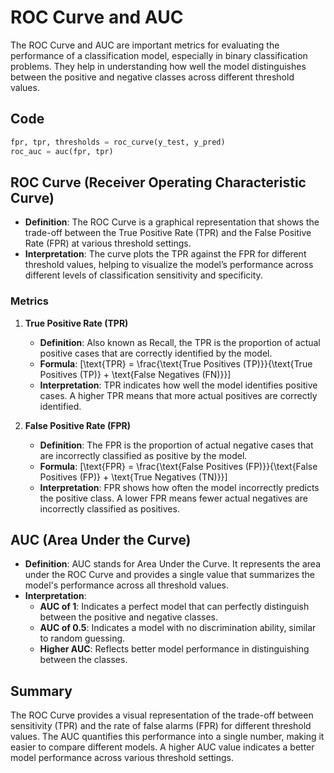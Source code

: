 # ROC Curve and AUC

The ROC Curve and AUC are important metrics for evaluating the performance of a classification model, especially in binary classification problems. They help in understanding how well the model distinguishes between the positive and negative classes across different threshold values.

## Code

```python
fpr, tpr, thresholds = roc_curve(y_test, y_pred)
roc_auc = auc(fpr, tpr)
```

## ROC Curve (Receiver Operating Characteristic Curve)

- **Definition**: The ROC Curve is a graphical representation that shows the trade-off between the True Positive Rate (TPR) and the False Positive Rate (FPR) at various threshold settings.
- **Interpretation**: The curve plots the TPR against the FPR for different threshold values, helping to visualize the model’s performance across different levels of classification sensitivity and specificity.

### Metrics

1. **True Positive Rate (TPR)**
   - **Definition**: Also known as Recall, the TPR is the proportion of actual positive cases that are correctly identified by the model.
   - **Formula**: \[\text{TPR} = \frac{\text{True Positives (TP)}}{\text{True Positives (TP)} + \text{False Negatives (FN)}}\]
   - **Interpretation**: TPR indicates how well the model identifies positive cases. A higher TPR means that more actual positives are correctly identified.

2. **False Positive Rate (FPR)**
   - **Definition**: The FPR is the proportion of actual negative cases that are incorrectly classified as positive by the model.
   - **Formula**: \[\text{FPR} = \frac{\text{False Positives (FP)}}{\text{False Positives (FP)} + \text{True Negatives (TN)}}\]
   - **Interpretation**: FPR shows how often the model incorrectly predicts the positive class. A lower FPR means fewer actual negatives are incorrectly classified as positives.

## AUC (Area Under the Curve)

- **Definition**: AUC stands for Area Under the Curve. It represents the area under the ROC Curve and provides a single value that summarizes the model's performance across all threshold values.
- **Interpretation**: 
  - **AUC of 1**: Indicates a perfect model that can perfectly distinguish between the positive and negative classes.
  - **AUC of 0.5**: Indicates a model with no discrimination ability, similar to random guessing.
  - **Higher AUC**: Reflects better model performance in distinguishing between the classes.

## Summary

The ROC Curve provides a visual representation of the trade-off between sensitivity (TPR) and the rate of false alarms (FPR) for different threshold values. The AUC quantifies this performance into a single number, making it easier to compare different models. A higher AUC value indicates a better model performance across various threshold settings.
